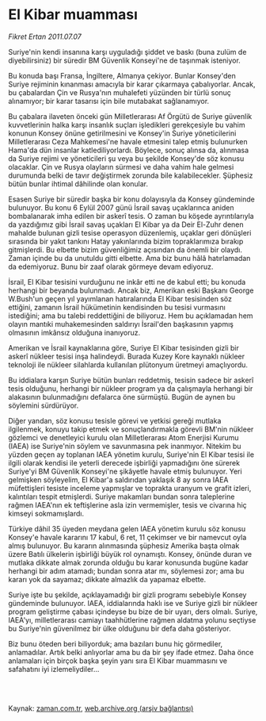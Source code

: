 # El Kibar muamması

*Fikret Ertan 2011.07.07*

<td class="columnist-detail">
<p>Suriye'nin kendi insanına karşı uyguladığı şiddet ve baskı (buna zulüm de diyebilirsiniz) bir süredir BM Güvenlik Konseyi'ne de taşınmak isteniyor.</p>
<p>
<div id="haberMetinDiv">
<p> Bu konuda başı Fransa, İngiltere, Almanya çekiyor. Bunlar Konsey'den Suriye rejiminin kınanması amacıyla bir karar çıkarmaya çabalıyorlar. Ancak, bu çabalardan Çin ve Rusya'nın muhalefeti yüzünden bir türlü sonuç alınamıyor; bir karar tasarısı için bile mutabakat sağlanamıyor.
<p>Bu çabalara ilaveten önceki gün Milletlerarası Af Örgütü de Suriye güvenlik kuvvetlerinin halka karşı insanlık suçları işledikleri gerekçesiyle bu vahim konunun Konsey önüne getirilmesini ve Konsey'in Suriye yöneticilerini Milletlerarası Ceza Mahkemesi'ne havale etmesini talep etmiş bulunurken Hama'da dün insanlar katlediliyorlardı. Böylece, sonuç alınsa da, alınmasa da Suriye rejimi ve yöneticileri şu veya bu şekilde Konsey'de söz konusu olacaklar. Çin ve Rusya olayların sürmesi ve daha vahim hale gelmesi durumunda belki de tavır değiştirmek zorunda bile kalabilecekler. Şüphesiz bütün bunlar ihtimal dâhilinde olan konular.
<p>Esasen Suriye bir süredir başka bir konu dolayısıyla da Konsey gündeminde bulunuyor. Bu konu 6 Eylül 2007 günü İsrail savaş uçaklarınca aniden bombalanarak imha edilen bir askerî tesis. O zaman bu köşede ayrıntılarıyla da yazdığımız gibi İsrail savaş uçakları El Kibar ya da Deir El-Zuhr denen mahalde bulunan gizli tesise operasyon düzenlemiş, uçaklar geri dönüşleri sırasında bir yakıt tankını Hatay yakınlarında bizim topraklarımıza bırakıp gitmişlerdi. Bu elbette bizim güvenliğimiz açısından da önemli bir olaydı. Zaman içinde bu da unutuldu gitti elbette. Ama biz bunu hâlâ hatırlamadan da edemiyoruz. Bunu bir zaaf olarak görmeye devam ediyoruz.
<p>İsrail, El Kibar tesisini vurduğunu ne inkâr etti ne de kabul etti; bu konuda herhangi bir beyanda bulunmadı. Ancak biz, Amerikan eski Başkanı George W.Bush'un geçen yıl yayımlanan hatıralarında El Kibar tesisinden söz ettiğini, zamanın İsrail hükümetinin kendisinden bu tesisi vurmasını istediğini; ama bu talebi reddettiğini de biliyoruz. Hem bu açıklamadan hem olayın mantıki muhakemesinden saldırıyı İsrail'den başkasının yapmış olmasının imkânsız olduğuna inanıyoruz.
<p>Amerikan ve İsrail kaynaklarına göre, Suriye El Kibar tesisinden gizli bir askerî nükleer tesisi inşa halindeydi. Burada Kuzey Kore kaynaklı nükleer teknoloji ile nükleer silahlarda kullanılan plütonyum üretmeyi amaçlıyordu.
<p>Bu iddialara karşın Suriye bütün bunları reddetmiş, tesisin sadece bir askerî tesis olduğunu, herhangi bir nükleer program ya da çalışmayla herhangi bir alakasının bulunmadığını defalarca öne sürmüştü. Bugün de aynen bu söylemini sürdürüyor.
<p>Diğer yandan, söz konusu tesisle görevi ve yetkisi gereği mutlaka ilgilenmek, konuyu takip etmek ve sonuçlandırmakla görevli BM'nin nükleer gözlemci ve denetleyici kurulu olan Milletlerarası Atom Enerjisi Kurumu (IAEA) ise Suriye'nin söylem ve savunmasına pek inanmıyor. Nitekim bu yüzden geçen ay toplanan IAEA yönetim kurulu, Suriye'nin El Kibar tesisi ile ilgili olarak kendisi ile yeterli derecede işbirliği yapmadığını öne sürerek Suriye'yi BM Güvenlik Konseyi'ne şikâyetle havale etmiş bulunuyor. Yeri gelmişken söyleyelim, El Kibar'a saldırıdan yaklaşık 8 ay sonra IAEA müfettişleri tesiste inceleme yapmışlar ve toprakta uranyum ve grafit izleri, kalıntıları tespit etmişlerdi. Suriye makamları bundan sonra taleplerine rağmen IAEA'nın ek teftişlerine asla izin vermemişler, tesis ve civarına hiç kimseyi sokmamışlardı.
<p>Türkiye dâhil 35 üyeden meydana gelen IAEA yönetim kurulu söz konusu Konsey'e havale kararını 17 kabul, 6 ret, 11 çekimser ve bir namevcut oyla almış bulunuyor. Bu kararın alınmasında şüphesiz Amerika başta olmak üzere Batılı ülkelerin işbirliği büyük rol oynamıştı. Konsey, önünde duran ve mutlaka dikkate almak zorunda olduğu bu karar konusunda bugüne kadar herhangi bir adım atamadı; bundan sonra atar mı, söylemesi zor; ama bu kararı yok da sayamaz; dikkate almazlık da yapamaz elbette.
<p>Suriye işte bu şekilde, açıklayamadığı bir gizli programı sebebiyle Konsey gündeminde bulunuyor. IAEA, iddialarında haklı ise ve Suriye gizli bir nükleer program geliştirme çabası içindeyse bu bize de bir uyarı, ders olmalı. Suriye, IAEA'yı, milletlerarası camiayı taahhütlerine rağmen aldatma yolunu seçtiyse bu Suriye'nin güvenilmez bir ülke olduğunu bir defa daha gösteriyor.
<p>Biz bunu öteden beri biliyorduk; ama bazıları bunu hiç görmediler, anlamadılar. Artık belki anlıyorlar ama bu da bir şey ifade etmez. Daha önce anlamaları için birçok başka şeyin yanı sıra El Kibar muammasını ve safahatını iyi izlemeliydiler... </p></p></p></p></p></p></p></p></p></p></div>
</p>


<p><br>
		 </br></p></td>

Kaynak: [zaman.com.tr](http://zaman.com.tr/yazar.do?yazino=1155248), [web.archive.org (arşiv bağlantısı)](http://web.archive.org/web/20110913160414/http://www.zaman.com.tr:80/yazar.do?yazino=1155248)
